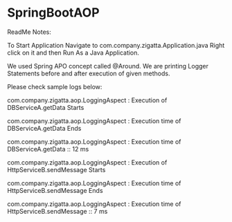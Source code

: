 # SpringBootAOP
ReadMe Notes:

To Start Application
	Navigate to com.company.zigatta.Application.java Right click on it and then Run As a Java Application. 
	
We used Spring APO concept called @Around.
We are printing Logger Statements before and after execution of given methods.


Please check sample logs below:

com.company.zigatta.aop.LoggingAspect    : Execution of DBServiceA.getData Starts

com.company.zigatta.aop.LoggingAspect    : Execution time of DBServiceA.getData Ends

com.company.zigatta.aop.LoggingAspect    : Execution time of DBServiceA.getData :: 12 ms

com.company.zigatta.aop.LoggingAspect    : Execution of HttpServiceB.sendMessage Starts

com.company.zigatta.aop.LoggingAspect    : Execution time of HttpServiceB.sendMessage Ends

com.company.zigatta.aop.LoggingAspect    : Execution time of HttpServiceB.sendMessage :: 7 ms
